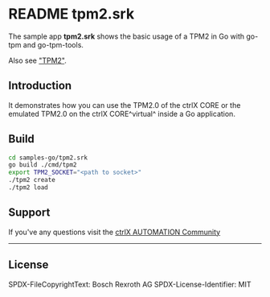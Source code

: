 # README tpm2.srk

The sample app __tpm2.srk__ shows the basic usage of a TPM2 in Go with go-tpm and go-tpm-tools.

Also see ["TPM2"](../../tpm2.md).

## Introduction

It demonstrates how you can use the TPM2.0 of the ctrlX CORE or the emulated TPM2.0 on the ctrlX CORE^virtual^ inside a Go application.

## Build

```bash
cd samples-go/tpm2.srk
go build ./cmd/tpm2
export TPM2_SOCKET="<path to socket>"
./tpm2 create
./tpm2 load
```

## Support

If you've any questions visit the [ctrlX AUTOMATION Community](https://developer.community.boschrexroth.com/)

___

## License

SPDX-FileCopyrightText: Bosch Rexroth AG
SPDX-License-Identifier: MIT
